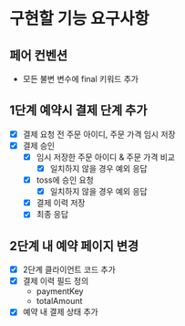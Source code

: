 # 구현할 기능 요구사항

## 페어 컨벤션

- 모든 불변 변수에 final 키워드 추가

## 1단계 예약시 결제 단계 추가

- [x] 결제 요청 전 주문 아이디, 주문 가격 임시 저장
- [X] 결제 승인
    - [X] 임시 저장한 주문 아이디 & 주문 가격 비교
        - [X] 일치하지 않을 경우 예외 응답
    - [X] toss에 승인 요청
        - [X] 일치하지 않을 경우 예외 응답
    - [X] 결제 이력 저장
    - [X] 최종 응답

## 2단계 내 예약 페이지 변경

- [x] 2단계 클라이언트 코드 추가
- [x] 결제 이력 필드 정의
  - paymentKey
  - totalAmount
- [x] 예약 내 결제 상태 추가

